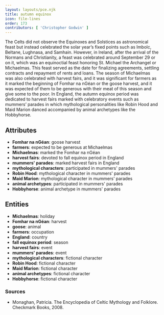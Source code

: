 ```yaml
---
layout: layouts/pce.njk
title: autumn equinox
icon: file-lines
order: 173
contributors: [ 'Christopher Godwin' ]
---
```

The Celts did not observe the Equinoxes and Solstices as astronomical feast but instead celebrated the solar year’s fixed points such as Imbolc, Beltane, Lughnasa, and Samhain. However, in Ireland, after the arrival of the Normans and Christianity, a feast was celebrated around September 29 or on it, which was an equinoctial feast honoring St. Michael the Archangel or Michaelmas. This feast served as the date for finalizing agreements, settling contracts and repayment of rents and loans. The season of Michaelmas was also celebrated with harvest fairs, and it was significant for farmers as it marked the beginning of Fomhar na nGéan or the goose harvest, and it was expected of them to be generous with their meat of this season and give some to the poor. In England, the autumn equinox period was dedicated to harvest fairs marked with celebratory events such as mummers’ parades in which mythological personalities like Robin Hood and Maid Marion danced accompanied by animal archetypes like the Hobbyhorse.

## Attributes

- **Fomhar na nGéan**: goose harvest
- **farmers**: expected to be generous at Michaelmas
- **Michaelmas**: marked the Fomhar na nGéan
- **harvest fairs**: devoted to fall equinox period in England
- **mummers' parades**: marked harvest fairs in England
- **mythological characters**: participated in mummers' parades
- **Robin Hood**: mythological character in mummers' parades
- **Maid Marion**: mythological character in mummers' parades
- **animal archetypes**: participated in mummers' parades
- **Hobbyhorse**: animal archetype in mummers' parades

## Entities

- **Michaelmas**: holiday
- **Fomhar na nGéan**: harvest
- **goose**: animal
- **farmers**: occupation
- **England**: country
- **fall equinox period**: season
- **harvest fairs**: event
- **mummers' parades**: event
- **mythological characters**: fictional character
- **Robin Hood**: fictional character
- **Maid Marion**: fictional character
- **animal archetypes**: fictional character
- **Hobbyhorse**: fictional character

### Sources

- Monaghan, Patricia. The Encyclopedia of Celtic Mythology and Folklore. Checkmark Books, 2008.


